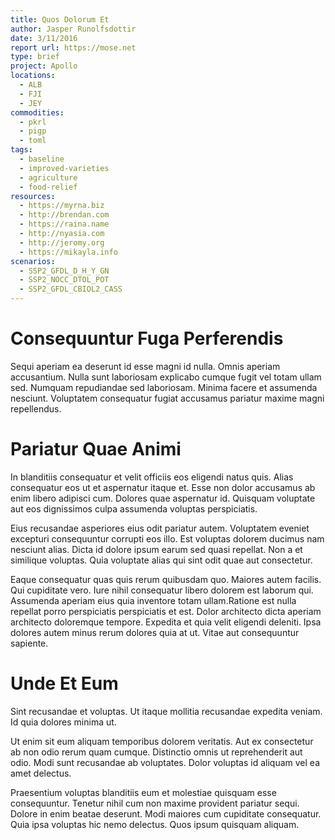```yaml
---
title: Quos Dolorum Et
author: Jasper Runolfsdottir
date: 3/11/2016
report url: https://mose.net
type: brief
project: Apollo
locations:
  - ALB
  - FJI
  - JEY
commodities:
  - pkrl
  - pigp
  - toml
tags:
  - baseline
  - improved-varieties
  - agriculture
  - food-relief
resources:
  - https://myrna.biz
  - http://brendan.com
  - https://raina.name
  - http://nyasia.com
  - http://jeromy.org
  - https://mikayla.info
scenarios:
  - SSP2_GFDL_D_H_Y_GN
  - SSP2_NOCC_DTOL_POT
  - SSP2_GFDL_CBIOL2_CASS
---
```

# Consequuntur Fuga Perferendis
Sequi aperiam ea deserunt id esse magni id nulla. Omnis aperiam accusantium. Nulla sunt laboriosam explicabo cumque fugit vel totam ullam sed. Numquam repudiandae sed laboriosam. Minima facere et assumenda nesciunt. Voluptatem consequatur fugiat accusamus pariatur maxime magni repellendus.

# Pariatur Quae Animi
In blanditiis consequatur et velit officiis eos eligendi natus quis. Alias consequatur eos ut et aspernatur itaque et. Esse non dolor accusamus ab enim libero adipisci cum. Dolores quae aspernatur id. Quisquam voluptate aut eos dignissimos culpa assumenda voluptas perspiciatis.
 Eius recusandae asperiores eius odit pariatur autem. Voluptatem eveniet excepturi consequuntur corrupti eos illo. Est voluptas dolorem ducimus nam nesciunt alias. Dicta id dolore ipsum earum sed quasi repellat. Non a et similique voluptas. Quia voluptate alias qui sint odit quae aut consectetur.
 Eaque consequatur quas quis rerum quibusdam quo. Maiores autem facilis. Qui cupiditate vero. Iure nihil consequatur libero dolorem est laborum qui. Assumenda aperiam eius quia inventore totam ullam.Ratione est nulla repellat porro perspiciatis perspiciatis et est. Dolor architecto dicta aperiam architecto doloremque tempore. Expedita et quia velit eligendi deleniti. Ipsa dolores autem minus rerum dolores quia at ut. Vitae aut consequuntur sapiente.

# Unde Et Eum
Sint recusandae et voluptas. Ut itaque mollitia recusandae expedita veniam. Id quia dolores minima ut.
 Ut enim sit eum aliquam temporibus dolorem veritatis. Aut ex consectetur ab non odio rerum quam cumque. Distinctio omnis ut reprehenderit aut odio. Modi sunt recusandae ab voluptates. Dolor voluptas id aliquam vel ea amet delectus.
 Praesentium voluptas blanditiis eum et molestiae quisquam esse consequuntur. Tenetur nihil cum non maxime provident pariatur sequi. Dolore in enim beatae deserunt. Modi maiores cum cupiditate consequatur. Quia ipsa voluptas hic nemo delectus. Quos ipsum quisquam aliquam.
